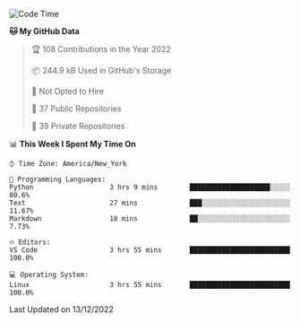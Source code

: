 <!--START_SECTION:waka-->
![Code Time](http://img.shields.io/badge/Code%20Time-120%20hrs%2049%20mins-blue)

**🐱 My GitHub Data** 

> 🏆 108 Contributions in the Year 2022
 > 
> 📦 244.9 kB Used in GitHub's Storage 
 > 
> 🚫 Not Opted to Hire
 > 
> 📜 37 Public Repositories 
 > 
> 🔑 39 Private Repositories  
 > 
📊 **This Week I Spent My Time On** 

```text
⌚︎ Time Zone: America/New_York

💬 Programming Languages: 
Python                   3 hrs 9 mins        ████████████████████░░░░░   80.6% 
Text                     27 mins             ███░░░░░░░░░░░░░░░░░░░░░░   11.67% 
Markdown                 18 mins             ██░░░░░░░░░░░░░░░░░░░░░░░   7.73%

🔥 Editors: 
VS Code                  3 hrs 55 mins       █████████████████████████   100.0%

💻 Operating System: 
Linux                    3 hrs 55 mins       █████████████████████████   100.0%

```


 Last Updated on 13/12/2022
<!--END_SECTION:waka-->